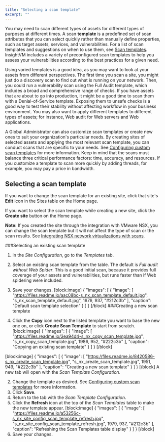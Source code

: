 ```yaml
---
title: "Selecting a scan template"
excerpt: ""
---
```

You may need to scan different types of assets for different types of purposes at different times. A scan **template** is a predefined set of scan attributes that you can select quickly rather than manually define properties, such as target assets, services, and vulnerabilities. For a list of scan templates and suggestions on when to use them, see [Scan templates](doc:scan-templates). InsightVM includes a variety of preconfigured scan templates to help you assess your vulnerabilities according to the best practices for a given need.

Using varied templates is a good idea, as you may want to look at your assets from different perspectives. The first time you scan a site, you might just do a discovery scan to find out what is running on your network. Then, you could run a vulnerability scan using the Full Audit template, which includes a broad and comprehensive range of checks. If you have assets that are about to go into production, it might be a good time to scan them with a Denial-of-Service template. Exposing them to unsafe checks is a good way to test their stability without affecting workflow in your business environment. You may also want to apply different templates to different types of assets; for instance, Web audit for Web servers and Web applications.

A Global Administrator can also customize scan templates or create new ones to suit your organization's particular needs. By creating sites of selected assets and applying the most relevant scan template, you can conduct scans that are specific to your needs. See [Configuring custom scan templates](doc:configuring-custom-scan-templates) for more information. Keep in mind that the scans must balance three critical performance factors: time, accuracy, and resources. If you customize a template to scan more quickly by adding threads, for example, you may pay a price in bandwidth.

## Selecting a scan template

If you want to change the scan template for an existing site, click that site's **Edit** icon in the Sites table on the Home page.

If you want to select the scan template while creating a new site, click the **Create site** button on the Home page.

**Note:** If you created the site through the integration with VMware NSX, you can change the scan template but it will not affect the type of scan or the scan results. See [Integrating NSX network virtualizations with scans](doc:integrating-nsx-network-virtualizations-with-scans).

###Selecting an existing scan template

1. In the _Site Configuration_, go to the _Templates_ tab.
2. Select an existing scan template from the table.
The default is _Full audit without Web Spider_. This is a good initial scan, because it provides full coverage of your assets and vulnerabilities, but runs faster than if Web spidering were included.
3. Save your changes.
[block:image]
{
  "images": [
    {
      "image": [
        "https://files.readme.io/aac08bc-s_nx_scan_template_default.jpg",
        "s_nx_scan_template_default.jpg",
        1979,
        937,
        "#212c3b"
      ],
      "caption": "Default scan template selection"
    }
  ]
}
[/block]
###Creating a new scan template

1. Click the **Copy** icon next to the listed template you want to base the new one on, or click **Create Scan Template** to start from scratch.
[block:image]
{
  "images": [
    {
      "image": [
        "https://files.readme.io/3ea94d4-s_nx_copy_scan_template.jpg",
        "s_nx_copy_scan_template.jpg",
        1986,
        952,
        "#222c3b"
      ],
      "caption": "Copying an existing scan template"
    }
  ]
}
[/block]

[block:image]
{
  "images": [
    {
      "image": [
        "https://files.readme.io/8420586-s_nx_create_scan_template.jpg",
        "s_nx_create_scan_template.jpg",
        1951,
        949,
        "#222c3b"
      ],
      "caption": "Creating a new scan template"
    }
  ]
}
[/block]
A new tab will open with the _Scan Template Configuration_.

2. Change the template as desired. See [Configuring custom scan templates](doc:configuring-custom-scan-templates) for more information.
3. Click **Save**.
4. Return to the tab with the _Scan Template Configuration_.
5. Click the **Refresh** icon at the top of the _Scan Templates_ table to make the new template appear.
[block:image]
{
  "images": [
    {
      "image": [
        "https://files.readme.io/a53256c-s_nx_site_config_scan_template_refresh.jpg",
        "s_nx_site_config_scan_template_refresh.jpg",
        1979,
        937,
        "#212c3b"
      ],
      "caption": "Refreshing the Scan Templates table display"
    }
  ]
}
[/block]
6. Save your changes.